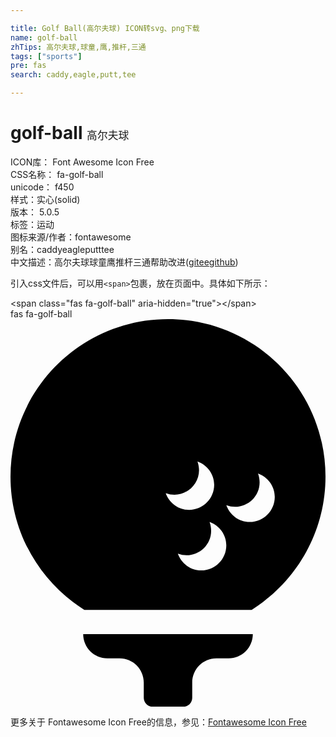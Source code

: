 ```yaml
---

title: Golf Ball(高尔夫球) ICON转svg、png下载
name: golf-ball
zhTips: 高尔夫球,球童,鹰,推杆,三通
tags: ["sports"]
pre: fas
search: caddy,eagle,putt,tee

---
```


# golf-ball  <small style="font-size: 60%;font-weight: 100">高尔夫球</small>


<div class="detail-page">
<p>
<span>
ICON库：
<span class="badge-secondary badge">Font Awesome Icon Free</span> 
</span>
<br/>
<span>
CSS名称：
<span class="badge-secondary badge">fa-golf-ball</span> 
</span>
<br/>
<span>
unicode：
<span class="badge-secondary badge">f450</span> 
<copy-btn content='f450' btn-title=""></copy-btn>
<copy-btn :content='String.fromCodePoint(parseInt("f450", 16))' btn-title="复制U"></copy-btn>
</span><br/><span>样式：<span class="badge-light badge">实心(solid)</span></span>
<br/>
<span>
版本：
<span class="badge-secondary badge">5.0.5</span> 
</span><br/><span>标签：<span class="badge-light badge"><router-link to="/tags/sports.html">运动</router-link></span></span>
<br/>
<span>图标来源/作者：<span class="badge-light badge">fontawesome</span></span> 
<br/>
<span>别名：<span class="badge-light badge">caddy</span><span class="badge-light badge">eagle</span><span class="badge-light badge">putt</span><span class="badge-light badge">tee</span></span><br/><span class="zh-detail">中文描述：<span class="badge-primary badge">高尔夫球</span><span class="badge-primary badge">球童</span><span class="badge-primary badge">鹰</span><span class="badge-primary badge">推杆</span><span class="badge-primary badge">三通</span><span class="help-link"><span>帮助改进</span>(<a href="https://gitee.com/liuwave/icon-helper/edit/master/json/fontawesome/solid/golf-ball.json" target="_blank" rel="noopener noreferrer">gitee</a><a href="https://github.com/liuwave/icon-helper/edit/master/json/fontawesome/solid/golf-ball.json" target="_blank" rel="noopener noreferrer">github</a></span>)</span><br/>
</p>
</div>
<div class="alert alert-dark">
  <i class="fas fa-golf-ball fa-xs"></i>
  <i class="fas fa-golf-ball fa-sm"></i>
  <i class="fas fa-golf-ball fa-lg"></i>
  <i class="fas fa-golf-ball fa-2x"></i>
  <i class="fas fa-golf-ball fa-3x"></i>
  <i class="fas fa-golf-ball fa-5x"></i>
  <i class="fas fa-golf-ball fa-7x"></i>
</div>
<div>
  <p>引入css文件后，可以用<code>&lt;span&gt;</code>包裹，放在页面中。具体如下所示：    
  </p>
  <div class="alert alert-primary" style="font-size: 14px">
    &lt;span class="fas fa-golf-ball" aria-hidden="true"&gt;&lt;/span&gt;
    <copy-btn content='<span class="fas fa-golf-ball" aria-hidden="true"></span>'></copy-btn>
  </div>
  <div class="alert alert-secondary">
    <i class="fas fa-golf-ball"
    style="font-size: 24px"
    aria-hidden="true"></i> fas fa-golf-ball
    <copy-btn content="fas fa-golf-ball" btn-title="复制图标名称"></copy-btn>
  </div>
</div>
<div id="svg" class="svg-wrap">
<svg xmlns="http://www.w3.org/2000/svg" viewBox="0 0 416 512"><path d="M96 416h224c0 17.7-14.3 32-32 32h-16c-17.7 0-32 14.3-32 32v20c0 6.6-5.4 12-12 12h-40c-6.6 0-12-5.4-12-12v-20c0-17.7-14.3-32-32-32h-16c-17.7 0-32-14.3-32-32zm320-208c0 74.2-39 139.2-97.5 176h-221C39 347.2 0 282.2 0 208 0 93.1 93.1 0 208 0s208 93.1 208 208zm-180.1 43.9c18.3 0 33.1-14.8 33.1-33.1 0-14.4-9.3-26.3-22.1-30.9 9.6 26.8-15.6 51.3-41.9 41.9 4.6 12.8 16.5 22.1 30.9 22.1zm49.1 46.9c0-14.4-9.3-26.3-22.1-30.9 9.6 26.8-15.6 51.3-41.9 41.9 4.6 12.8 16.5 22.1 30.9 22.1 18.3 0 33.1-14.9 33.1-33.1zm64-64c0-14.4-9.3-26.3-22.1-30.9 9.6 26.8-15.6 51.3-41.9 41.9 4.6 12.8 16.5 22.1 30.9 22.1 18.3 0 33.1-14.9 33.1-33.1z"/></svg>
</div>
<detail full-name='fa-golf-ball'></detail>
    
<div><p>更多关于  Fontawesome Icon Free的信息，参见：<a target="_blank" href="https://iconhelper.cn/fontawesome.html">Fontawesome Icon Free</a>
</p></div>
